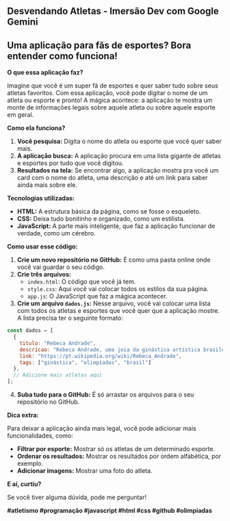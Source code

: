 ## Desvendando Atletas - Imersão Dev com Google Gemini

##  **Uma aplicação para fãs de esportes? Bora entender como funciona!**

**O que essa aplicação faz?**

Imagine que você é um super fã de esportes e quer saber tudo sobre seus atletas favoritos. Com essa aplicação, você pode digitar o nome de um atleta ou esporte e pronto! A mágica acontece: a aplicação te mostra um monte de informações legais sobre aquele atleta ou sobre aquele esporte em geral.

**Como ela funciona?**

1. **Você pesquisa:** Digita o nome do atleta ou esporte que você quer saber mais.
2. **A aplicação busca:** A aplicação procura em uma lista gigante de atletas e esportes por tudo que você digitou.
3. **Resultados na tela:** Se encontrar algo, a aplicação mostra pra você um card com o nome do atleta, uma descrição e até um link para saber ainda mais sobre ele.

**Tecnologias utilizadas:**

* **HTML:** A estrutura básica da página, como se fosse o esqueleto.
* **CSS:** Deixa tudo bonitinho e organizado, como um estilista.
* **JavaScript:** A parte mais inteligente, que faz a aplicação funcionar de verdade, como um cérebro.

**Como usar esse código:**

1. **Crie um novo repositório no GitHub:** É como uma pasta online onde você vai guardar o seu código.
2. **Crie três arquivos:**
   * `index.html`: O código que você já tem.
   * `style.css`: Aqui você vai colocar todos os estilos da sua página.
   * `app.js`: O JavaScript que faz a mágica acontecer.
3. **Crie um arquivo `dados.js`:** Nesse arquivo, você vai colocar uma lista com todos os atletas e esportes que você quer que a aplicação mostre. A lista precisa ter o seguinte formato:

```javascript
const dados = [
  {
    titulo: "Rebeca Andrade",
    descricao: "Rebeca Andrade, uma joia da ginástica artística brasileira...",
    link: "https://pt.wikipedia.org/wiki/Rebeca_Andrade",
    tags: ["ginástica", "olimpíadas", "brasil"]
  },
  // Adicione mais atletas aqui
];
```

4. **Suba tudo para o GitHub:** É só arrastar os arquivos para o seu repositório no GitHub.

**Dica extra:**

Para deixar a aplicação ainda mais legal, você pode adicionar mais funcionalidades, como:

* **Filtrar por esporte:** Mostrar só os atletas de um determinado esporte.
* **Ordenar os resultados:** Mostrar os resultados por ordem alfabética, por exemplo.
* **Adicionar imagens:** Mostrar uma foto do atleta.

**E aí, curtiu?** 

Se você tiver alguma dúvida, pode me perguntar! 

**#atletismo #programação #javascript #html #css #github #olimpíadas**
